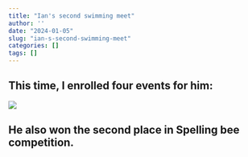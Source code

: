 ```yaml
---
title: "Ian's second swimming meet"
author: ''
date: "2024-01-05"
slug: "ian-s-second-swimming-meet"
categories: []
tags: []
---
```


## This time, I enrolled four events for him:

![](/image/TrueBlue2024-01-04.jpg)

## He also won the second place in Spelling bee competition.